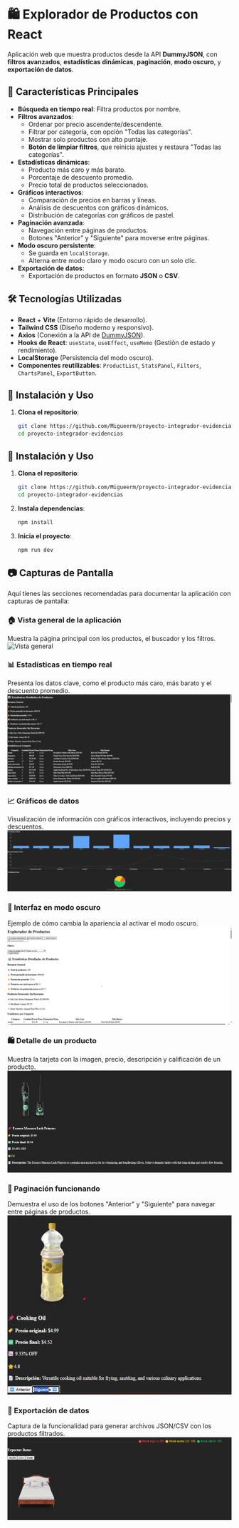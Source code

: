 # 🛍️ Explorador de Productos con React

Aplicación web que muestra productos desde la API **DummyJSON**, con **filtros avanzados**, **estadísticas dinámicas**, **paginación**, **modo oscuro**, y **exportación de datos**.

## 📌 Características Principales
- **Búsqueda en tiempo real**: Filtra productos por nombre.
- **Filtros avanzados**:
  - Ordenar por precio ascendente/descendente.
  - Filtrar por categoría, con opción "Todas las categorías".
  - Mostrar solo productos con alto puntaje.
  - **Botón de limpiar filtros**, que reinicia ajustes y restaura "Todas las categorías".
- **Estadísticas dinámicas**:  
  - Producto más caro y más barato.  
  - Porcentaje de descuento promedio.  
  - Precio total de productos seleccionados.  
- **Gráficos interactivos**:
  - Comparación de precios en barras y líneas.
  - Análisis de descuentos con gráficos dinámicos.
  - Distribución de categorías con gráficos de pastel.
- **Paginación avanzada**:
  - Navegación entre páginas de productos.
  - Botones "Anterior" y "Siguiente" para moverse entre páginas.
- **Modo oscuro persistente**:
  - Se guarda en `localStorage`.
  - Alterna entre modo claro y modo oscuro con un solo clic.
- **Exportación de datos**:
  - Exportación de productos en formato **JSON** o **CSV**.

## 🛠️ Tecnologías Utilizadas
- **React** + **Vite** (Entorno rápido de desarrollo).
- **Tailwind CSS** (Diseño moderno y responsivo).
- **Axios** (Conexión a la API de [DummyJSON](https://dummyjson.com/products)).
- **Hooks de React**: `useState`, `useEffect`, `useMemo` (Gestión de estado y rendimiento).
- **LocalStorage** (Persistencia del modo oscuro).
- **Componentes reutilizables**: `ProductList`, `StatsPanel`, `Filters`, `ChartsPanel`, `ExportButton`.

## 🚀 Instalación y Uso
1. **Clona el repositorio**:
   ```bash
   git clone https://github.com/Migueerm/proyecto-integrador-evidencias
   cd proyecto-integrador-evidencias

## 🚀 Instalación y Uso
1. **Clona el repositorio**:
   ```bash
   git clone https://github.com/Migueerm/proyecto-integrador-evidencias
   cd proyecto-integrador-evidencias
   ```
2. **Instala dependencias**:
   ```bash
   npm install
   ```
3. **Inicia el proyecto**:
   ```bash
   npm run dev
   ```

## 📷 Capturas de Pantalla

Aquí tienes las secciones recomendadas para documentar la aplicación con capturas de pantalla:

### 🏠 Vista general de la aplicación
Muestra la página principal con los productos, el buscador y los filtros.
![Vista general](https://raw.githubusercontent.com/usuario/repositorio/rama/public/vista_general.png)

### 📊 Estadísticas en tiempo real
Presenta los datos clave, como el producto más caro, más barato y el descuento promedio.  
![Estadísticas](public/estadisticas.png)

### 📈 Gráficos de datos
Visualización de información con gráficos interactivos, incluyendo precios y descuentos.  
![Gráficos de datos](public/graficos.png)

### 🌙 Interfaz en modo oscuro
Ejemplo de cómo cambia la apariencia al activar el modo oscuro.  
![Modo oscuro](public/modo_oscuro.png)

### 🛍️ Detalle de un producto
Muestra la tarjeta con la imagen, precio, descripción y calificación de un producto.  
![Detalle del producto](public/detalle_producto.png)

### 🔄 Paginación funcionando
Demuestra el uso de los botones "Anterior" y "Siguiente" para navegar entre páginas de productos.  
![Paginación](public/paginacion.png)

### 📂 Exportación de datos
Captura de la funcionalidad para generar archivos JSON/CSV con los productos filtrados.  
![Exportación de datos](public/exportacion.png)
